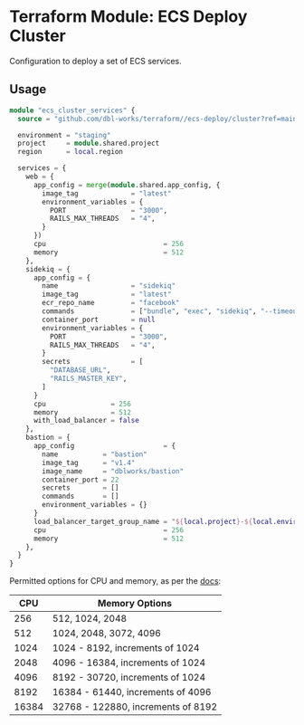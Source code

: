 # Terraform Module: ECS Deploy Cluster

Configuration to deploy a set of ECS services.

## Usage

```terraform
module "ecs_cluster_services" {
  source = "github.com/dbl-works/terraform//ecs-deploy/cluster?ref=main"

  environment = "staging"
  project     = module.shared.project
  region      = local.region

  services = {
    web = {
      app_config = merge(module.shared.app_config, {
        image_tag             = "latest"
        environment_variables = {
          PORT                = "3000",
          RAILS_MAX_THREADS   = "4",
        }
      })
      cpu                             = 256
      memory                          = 512
    },
    sidekiq = {
      app_config = {
        name                  = "sidekiq"
        image_tag             = "latest"
        ecr_repo_name         = "facebook"
        commands              = ["bundle", "exec", "sidekiq", "--timeout", "8", "--concurrency", "4", "--queue", "default"]
        container_port        = null
        environment_variables = {
          PORT                = "3000",
          RAILS_MAX_THREADS   = "4",
        }
        secrets               = [
          "DATABASE_URL",
          "RAILS_MASTER_KEY",
        ]
      }
      cpu                = 256
      memory             = 512
      with_load_balancer = false
    },
    bastion = {
      app_config                      = {
        name           = "bastion"
        image_tag      = "v1.4"
        image_name     = "dblworks/bastion"
        container_port = 22
        secrets        = []
        commands       = []
        environment_variables = {}
      }
      load_balancer_target_group_name = "${local.project}-${local.environment}-ssh"
      cpu                             = 256
      memory                          = 512
    },
  }
}
```

Permitted options for CPU and memory, as per the [docs](https://docs.aws.amazon.com/AmazonECS/latest/developerguide/fargate-tasks-services.html#fargate-tasks-size):

| CPU   | Memory Options                     |
|-------|------------------------------------|
| 256   | 512, 1024, 2048                    |
| 512   | 1024, 2048, 3072, 4096             |
| 1024  | 1024 - 8192, increments of 1024    |
| 2048  | 4096 - 16384, increments of 1024   |
| 4096  | 8192 - 30720, increments of 1024   |
| 8192  | 16384 - 61440, increments of 4096  |
| 16384 | 32768 - 122880, increments of 8192 |
